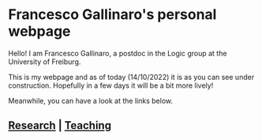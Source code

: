 
<html>
<head> </head>
<body>
<h1>Francesco Gallinaro's personal webpage</h1>
<p>Hello! I am Francesco Gallinaro, a postdoc in the Logic group at the University of Freiburg.</p>
<p>This is my webpage and as of today (14/10/2022) it is as you can see under construction. Hopefully in a few days it will be a bit more lively! </p>
<p> Meanwhile, you can have a look at the links below. </p>
<h2> <a href="https://fgallinaro.github.io/research">Research</a> | <a href="https://fgallinaro.github.io/teaching">Teaching</a>
</body>
</html>

